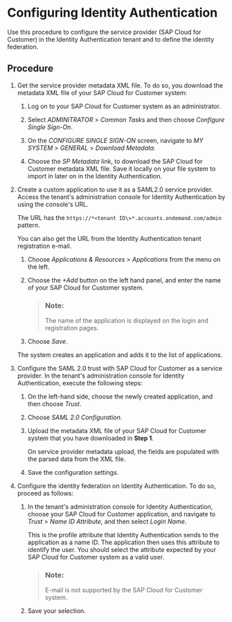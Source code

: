 <!-- loio5e9e996add534a508d0afe1a341de2ac -->

# Configuring Identity Authentication

Use this procedure to configure the service provider \(SAP Cloud for Customer\) in the Identity Authentication tenant and to define the identity federation.



<a name="loio5e9e996add534a508d0afe1a341de2ac__steps_tfd_h1x_k2b"/>

## Procedure

1.  Get the service provider metadata XML file. To do so, you download the metadata XML file of your SAP Cloud for Customer system:

    1.  Log on to your SAP Cloud for Customer system as an administrator.

    2.  Select *ADMINITRATOR* \> *Common Tasks* and then choose *Configure Single Sign-On*.

    3.  On the *CONFIGURE SINGLE SIGN-ON* screen, navigate to *MY SYSTEM* \> *GENERAL* \> *Download Metadata*.

    4.  Choose the *SP Metadata* link, to download the SAP Cloud for Customer metadata XML file. Save it locally on your file system to import in later on in the Identity Authentication.

2.  Create a custom application to use it as a SAML2.0 service provider. Access the tenant's administration console for Identity Authentication by using the console's URL.

    The URL has the `https://*<tenant ID\>*.accounts.ondemand.com/admin` pattern.

    You can also get the URL from the Identity Authentication tenant registration e-mail.

    1.  Choose *Applications & Resources* \> *Applications* from the menu on the left.

    2.  Choose the *+Add* button on the left hand panel, and enter the name of your SAP Cloud for Customer system.

        > ### Note:  
        > The name of the application is displayed on the login and registration pages.

    3.  Choose *Save*.

    The system creates an application and adds it to the list of applications.

3.  Configure the SAML 2.0 trust with SAP Cloud for Customer as a service provider. In the tenant's administration console for Identity Authentication, execute the following steps:

    1.  On the left-hand side, choose the newly created application, and then choose *Trust*.

    2.  Choose *SAML 2.0 Configuration*.

    3.  Upload the metadata XML file of your SAP Cloud for Customer system that you have downloaded in **Step 1**.

        On service provider metadata upload, the fields are populated with the parsed data from the XML file.

    4.  Save the configuration settings.

4.  Configure the identity federation on Identity Authentication. To do so, proceed as follows:

    1.  In the tenant's administration console for Identity Authentication, choose your SAP Cloud for Customer application, and navigate to *Trust* \> *Name ID Attribute*, and then select *Login Name*.

        This is the profile attribute that Identity Authentication sends to the application as a name ID. The application then uses this attribute to identify the user. You should select the attribute expected by your SAP Cloud for Customer system as a valid user.

        > ### Note:  
        > E-mail is not supported by the SAP Cloud for Customer system.

    2.  Save your selection.


